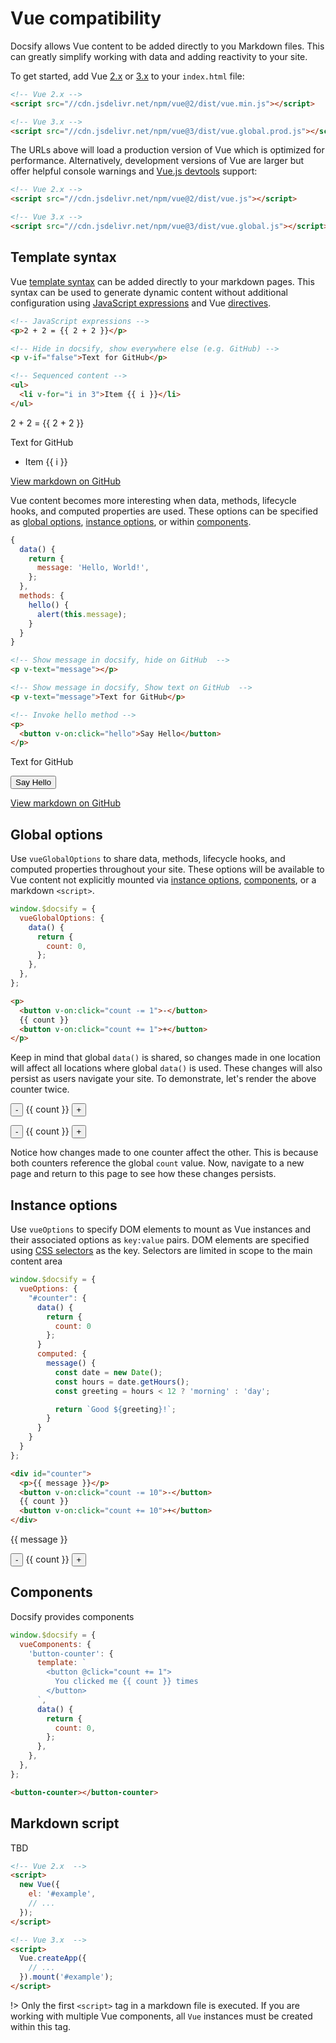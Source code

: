 # Vue compatibility

Docsify allows Vue content to be added directly to you Markdown files. This can greatly simplify working with data and adding reactivity to your site.

To get started, add Vue [2.x](https://vuejs.org) or [3.x](https://v3.vuejs.org) to your `index.html` file:

```html
<!-- Vue 2.x -->
<script src="//cdn.jsdelivr.net/npm/vue@2/dist/vue.min.js"></script>

<!-- Vue 3.x -->
<script src="//cdn.jsdelivr.net/npm/vue@3/dist/vue.global.prod.js"></script>
```

The URLs above will load a production version of Vue which is optimized for performance. Alternatively, development versions of Vue are larger but offer helpful console warnings and [Vue.js devtools](https://github.com/vuejs/vue-devtools) support:

```html
<!-- Vue 2.x -->
<script src="//cdn.jsdelivr.net/npm/vue@2/dist/vue.js"></script>

<!-- Vue 3.x -->
<script src="//cdn.jsdelivr.net/npm/vue@3/dist/vue.global.js"></script>
```

## Template syntax

Vue [template syntax](https://vuejs.org/v2/guide/syntax.html) can be added directly to your markdown pages. This syntax can be used to generate dynamic content without additional configuration using [JavaScript expressions](https://vuejs.org/v2/guide/syntax.html#Using-JavaScript-Expressions) and Vue [directives](https://vuejs.org/v2/guide/syntax.html#Directives).

```markdown
<!-- JavaScript expressions -->
<p>2 + 2 = {{ 2 + 2 }}</p>

<!-- Hide in docsify, show everywhere else (e.g. GitHub) -->
<p v-if="false">Text for GitHub</p>

<!-- Sequenced content -->
<ul>
  <li v-for="i in 3">Item {{ i }}</li>
</ul>
```

<output data-lang="output">
  <p>2 + 2 = {{ 2 + 2 }}</p>

  <p v-if="false">Text for GitHub</p>

  <ul>
    <li v-for="i in 3">Item {{ i }}</li>
  </ul>
</output>

[View markdown on GitHub](https://github.com/docsifyjs/docsify/blob/develop/docs/vue.md#template-syntax)

Vue content becomes more interesting when data, methods, lifecycle hooks, and computed properties are used. These options can be specified as [global options](#global-options), [instance options](#instance-options), or within [components](#components).

```js
{
  data() {
    return {
      message: 'Hello, World!',
    };
  },
  methods: {
    hello() {
      alert(this.message);
    }
  }
}
```

```markdown
<!-- Show message in docsify, hide on GitHub  -->
<p v-text="message"></p>

<!-- Show message in docsify, Show text on GitHub  -->
<p v-text="message">Text for GitHub</p>

<!-- Invoke hello method -->
<p>
  <button v-on:click="hello">Say Hello</button>
</p>
```

<output data-lang="output">
  <p v-text="message"></p>
  <p v-text="message">Text for GitHub</p>
  <p><button v-on:click="hello">Say Hello</button></p>
</output>

[View markdown on GitHub](https://github.com/docsifyjs/docsify/blob/develop/docs/vue.md#options)

## Global options

Use `vueGlobalOptions` to share data, methods, lifecycle hooks, and computed properties throughout your site. These options will be available to Vue content not explicitly mounted via [instance options](#instance-options), [components](#components), or a markdown `<script>`.

```js
window.$docsify = {
  vueGlobalOptions: {
    data() {
      return {
        count: 0,
      };
    },
  },
};
```

```markdown
<p>
  <button v-on:click="count -= 1">-</button>
  {{ count }}
  <button v-on:click="count += 1">+</button>
</p>
```

Keep in mind that global `data()` is shared, so changes made in one location will affect all locations where global `data()` is used. These changes will also persist as users navigate your site. To demonstrate, let's render the above counter twice.

<output data-lang="output">
  <p>
    <button v-on:click="count -= 1">-</button>
    {{ count }}
    <button v-on:click="count += 1">+</button>
  </p>
  <p>
    <button v-on:click="count -= 1">-</button>
    {{ count }}
    <button v-on:click="count += 1">+</button>
  </p>
</output>

Notice how changes made to one counter affect the other. This is because both counters reference the global `count` value. Now, navigate to a new page and return to this page to see how these changes persists.

## Instance options

Use `vueOptions` to specify DOM elements to mount as Vue instances and their associated options as `key:value` pairs. DOM elements are specified using [CSS selectors](https://developer.mozilla.org/en-US/docs/Web/CSS/CSS_Selectors) as the key. Selectors are limited in scope to the main content area

```js
window.$docsify = {
  vueOptions: {
    "#counter": {
      data() {
        return {
          count: 0
        };
      }
      computed: {
        message() {
          const date = new Date();
          const hours = date.getHours();
          const greeting = hours < 12 ? 'morning' : 'day';

          return `Good ${greeting}!`;
        }
      }
    }
  }
};
```

```markdown
<div id="counter">
  <p>{{ message }}</p>
  <button v-on:click="count -= 10">-</button>
  {{ count }}
  <button v-on:click="count += 10">+</button>
</div>
```

<output id="counter">
  <p>{{ message }}</p>
  <button v-on:click="count -= 10">-</button>
  {{ count }}
  <button v-on:click="count += 10">+</button>
</output>

## Components

Docsify provides components

```js
window.$docsify = {
  vueComponents: {
    'button-counter': {
      template: `
        <button @click="count += 1">
          You clicked me {{ count }} times
        </button>
      `,
      data() {
        return {
          count: 0,
        };
      },
    },
  },
};
```

```markdown
<button-counter></button-counter>
```

<output data-lang="output">
  <button-counter></button-counter>
</output>

## Markdown script

TBD

```html
<!-- Vue 2.x  -->
<script>
  new Vue({
    el: '#example',
    // ...
  });
</script>
```

```html
<!-- Vue 3.x  -->
<script>
  Vue.createApp({
    // ...
  }).mount('#example');
</script>
```

!> Only the first `<script>` tag in a markdown file is executed. If you are working with multiple Vue components, all `Vue` instances must be created within this tag.
